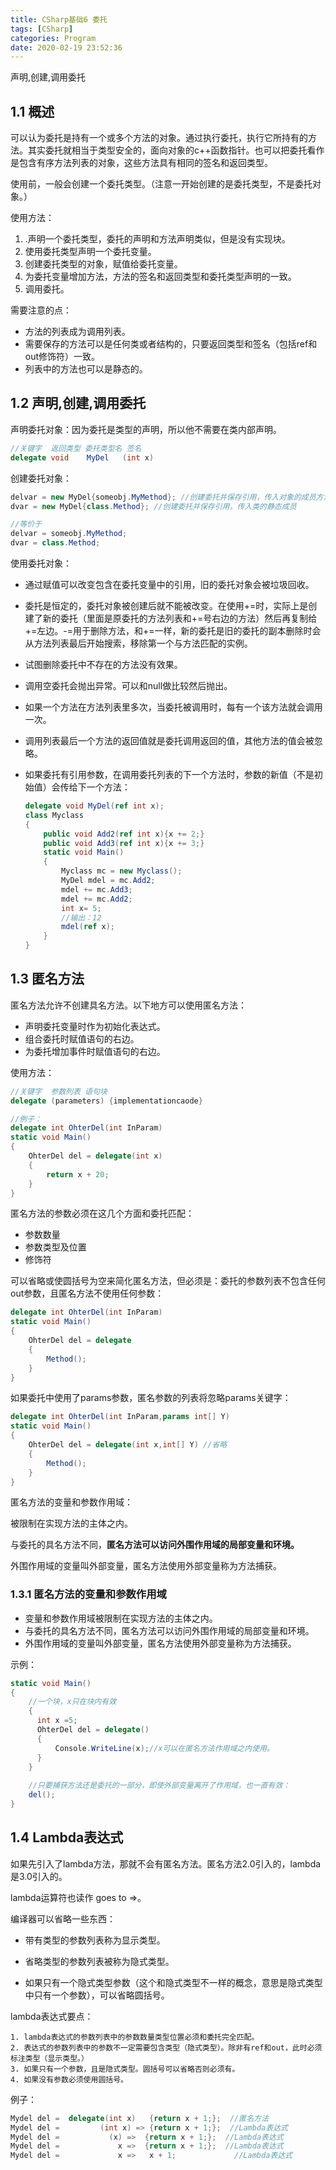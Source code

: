 ```yaml
---
title: CSharp基础6 委托
tags: [CSharp]
categories: Program
date: 2020-02-19 23:52:36 
---
```


声明,创建,调用委托

<!-- more -->

## 1.1 概述

可以认为委托是持有一个或多个方法的对象。通过执行委托，执行它所持有的方法。其实委托就相当于类型安全的，面向对象的c++函数指针。也可以把委托看作是包含有序方法列表的对象，这些方法具有相同的签名和返回类型。

使用前，一般会创建一个委托类型。（注意一开始创建的是委托类型，不是委托对象。）

使用方法：

1. .声明一个委托类型，委托的声明和方法声明类似，但是没有实现块。
2. 使用委托类型声明一个委托变量。
3. 创建委托类型的对象，赋值给委托变量。
4. 为委托变量增加方法，方法的签名和返回类型和委托类型声明的一致。
5. 调用委托。

需要注意的点：

- 方法的列表成为调用列表。
- 需要保存的方法可以是任何类或者结构的，只要返回类型和签名（包括ref和out修饰符）一致。
- 列表中的方法也可以是静态的。

## 1.2 声明,创建,调用委托

声明委托对象：因为委托是类型的声明，所以他不需要在类内部声明。

```csharp
//关键字  返回类型 委托类型名 签名
delegate void    MyDel   (int x)
```

创建委托对象：

```csharp
delvar = new MyDel{someobj.MyMethod}; //创建委托并保存引用，传入对象的成员方法
dvar = new MyDel{class.Method}; //创建委托并保存引用，传入类的静态成员

//等价于
delvar = someobj.MyMethod;
dvar = class.Method;
```

使用委托对象：

- 通过赋值可以改变包含在委托变量中的引用，旧的委托对象会被垃圾回收。

- 委托是恒定的，委托对象被创建后就不能被改变。在使用+=时，实际上是创建了新的委托（里面是原委托的方法列表和+=号右边的方法）然后再复制给+=左边。-=用于删除方法，和+=一样，新的委托是旧的委托的副本删除时会从方法列表最后开始搜索，移除第一个与方法匹配的实例。

- 试图删除委托中不存在的方法没有效果。

- 调用空委托会抛出异常。可以和null做比较然后抛出。

- 如果一个方法在方法列表里多次，当委托被调用时，每有一个该方法就会调用一次。

- 调用列表最后一个方法的返回值就是委托调用返回的值，其他方法的值会被忽略。

- 如果委托有引用参数，在调用委托列表的下一个方法时，参数的新值（不是初始值）会传给下一个方法：

  ```csharp
  delegate void MyDel(ref int x);
  class Myclass
  {
      public void Add2(ref int x){x += 2;}
      public void Add3(ref int x){x += 3;}
      static void Main()
      {
          Myclass mc = new Myclass();
          MyDel mdel = mc.Add2;
          mdel += mc.Add3;
          mdel += mc.Add2;
          int x= 5;
          //输出：12
          mdel(ref x);
      }
  }
  ```



## 1.3 匿名方法

匿名方法允许不创建具名方法。以下地方可以使用匿名方法：

- 声明委托变量时作为初始化表达式。
- 组合委托时赋值语句的右边。
- 为委托增加事件时赋值语句的右边。

使用方法：

  ```csharp
  //关键字  参数列表 语句块
  delegate (parameters) {implementationcaode}
  
  //例子：
  delegate int OhterDel(int InParam)
  static void Main()
  {
      OhterDel del = delegate(int x)
      {
          return x + 20;
      }
  }
  
  ```

  匿名方法的参数必须在这几个方面和委托匹配：

  - 参数数量
  - 参数类型及位置
  - 修饰符

  可以省略或使圆括号为空来简化匿名方法，但必须是：委托的参数列表不包含任何out参数，且匿名方法不使用任何参数：

  ```csharp
  delegate int OhterDel(int InParam)
  static void Main()
  {
      OhterDel del = delegate
      {
          Method();
      }
  }
  
  ```

  如果委托中使用了params参数，匿名参数的列表将忽略params关键字：

  ```csharp
  delegate int OhterDel(int InParam,params int[] Y)
  static void Main()
  {
      OhterDel del = delegate(int x,int[] Y) //省略
      {
          Method();
      }
  }
  ```

  匿名方法的变量和参数作用域：

   

  被限制在实现方法的主体之内。

  与委托的具名方法不同，**匿名方法可以访问外围作用域的局部变量和环境。**

  外围作用域的变量叫外部变量，匿名方法使用外部变量称为方法捕获。

  ### 1.3.1 匿名方法的变量和参数作用域

  - 变量和参数作用域被限制在实现方法的主体之内。
  - 与委托的具名方法不同，匿名方法可以访问外围作用域的局部变量和环境。
  - 外围作用域的变量叫外部变量，匿名方法使用外部变量称为方法捕获。

  示例：

  ```csharp
  static void Main()
  {
      //一个块，x只在块内有效
      {
      	int x =5;
      	OhterDel del = delegate()
      	{
          	Console.WriteLine(x);//x可以在匿名方法作用域之内使用。
      	}
      }
      
      //只要捕获方法还是委托的一部分，即使外部变量离开了作用域，也一直有效：
      del();
  }
  ```

## 1.4 Lambda表达式

如果先引入了lambda方法，那就不会有匿名方法。匿名方法2.0引入的，lambda是3.0引入的。

lambda运算符也读作 goes to =>。

编译器可以省略一些东西：

  - 带有类型的参数列表称为显示类型。

  - 省略类型的参数列表被称为隐式类型。

  - 如果只有一个隐式类型参数（这个和隐式类型不一样的概念，意思是隐式类型中只有一个参数），可以省略圆括号。

lambda表达式要点：

    1. lambda表达式的参数列表中的参数数量类型位置必须和委托完全匹配。
    2. 表达式的参数列表中的参数不一定需要包含类型（隐式类型）。除非有ref和out，此时必须标注类型（显示类型。）
    3. 如果只有一个参数，且是隐式类型。圆括号可以省略否则必须有。
    4. 如果没有参数必须使用圆括号。

  例子：

  ```csharp
  Mydel del =  delegate(int x)   {return x + 1;};  //匿名方法
  Mydel del =         (int x) => {return x + 1;};  //Lambda表达式
  Mydel del = 		   	(x) =>  {return x + 1;};  //Lambda表达式
  Mydel del = 		   	  x =>  {return x + 1;};  //Lambda表达式
  Mydel del = 		   	  x =>   x + 1;  			//Lambda表达式
  ```

  







